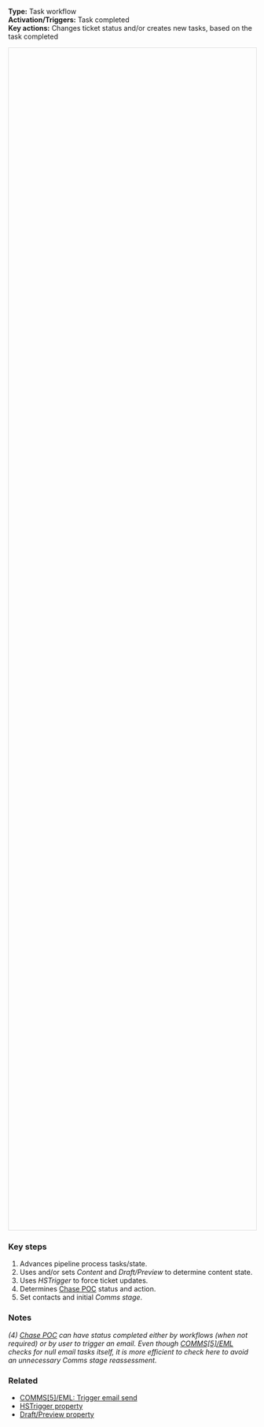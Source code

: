 **Type:** Task workflow  
**Activation/Triggers:** Task completed      
**Key actions:** Changes ticket status and/or creates new tasks, based on the task completed   

<div id="viewer" style="width:100%;height:60vh;border:1px solid #ddd;"></div>
<script src="https://cdn.jsdelivr.net/npm/openseadragon@4.1/build/openseadragon/openseadragon.min.js"></script>
<script>
  document.addEventListener('DOMContentLoaded', function () {
    var basePath = window.location.pathname.replace(/\/workflows\/.*/, '/');
    var imgUrl = basePath + "images/CSS3-Setup-Content-PIPE-TSK-Task-sequences.png";
    OpenSeadragon({ id: "viewer", prefixUrl: "https://cdn.jsdelivr.net/npm/openseadragon@4.1/build/openseadragon/images/", tileSources: { type: "image", url: imgUrl, buildPyramid: false }, showNavigator: true, showZoomControl: true, showHomeControl: true, showFullPageControl: false });
  });
</script>

### Key steps  
1. Advances pipeline process tasks/state.
2. Uses and/or sets *Content* and *Draft/Preview* to determine content state.  
3. Uses *HSTrigger* to force ticket updates.
4. Determines <u>Chase POC</u> status and action.  
5. Set contacts and initial *Comms stage*. 

### Notes  
<i>(4) <u>Chase POC</u> can have status completed either by workflows (when not required) or by user to trigger an email. Even though <u>COMMS[5]/EML</u> checks for null email tasks itself, it is more efficient to check here to avoid an unnecessary *Comms stage* reassessment.</i>  

### Related  
- [COMMS[5]/EML: Trigger email send]()
- [HSTrigger property](../articles/Workflow-internal-properties.md#hstrigger)
- [Draft/Preview property](../articles/Workflow-internal-properties.md#draftpreview)